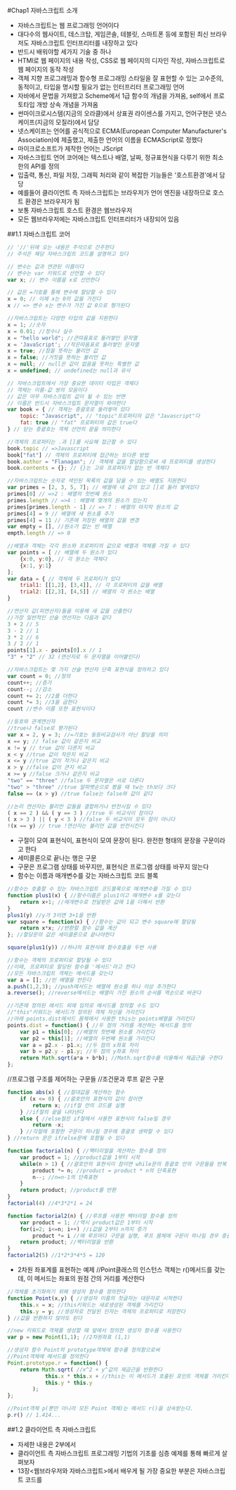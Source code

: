 #Chap1 자바스크립트 소개
- 자바스크립트는 웹 프로그래밍 언어이다
- 대다수의 웹사이트, 데스크탑, 게임콘솔, 테블릿, 스마트폰 등에 포함된 최신 브라우저도 자바스크립트 인터프리터를 내장하고 있다
- 반드시 배워야할 세가지 기술 중 하나
- HTMl로 웹 페이지의 내용 작성, CSS로 웹 페이지의 디자인 작성, 자바스크립트로 웹 페이지의 동작 작성
- 객체 지향 프로그래밍과 함수형 프로그래밍 스타일을 잘 표현할 수 있는 고수준의, 동적이고, 타입을 명시할 필요가 없는 인터프리터 프로그래밍 언어
- 자바에서 문법을 가져왔고 Scheme에서 1급 함수의 개념을 가져옴, self에서 프로토타입 개방 상속 개념을 가져옴
- 썬마이크로시스템(지금의 오라클)에서 상표권 라이센스를 가지고, 언어구현은 넷스케이프(지금의 모질라)에서 담당
- 넷스케이프는 언어를 공식적으로 ECMA(European Computer Manufacturer's Association)에 제출했고, 제출한 언어의 이름을 ECMAScript로 정했다
- 마이크로소프트가 제작한 언어는 JScript
- 자바스크립트 언어 코어에는 텍스트나 배열, 날짜, 정규표현식을 다루기 위한 최소한의 API를 정의
- 입출력, 통신, 파일 저장, 그래픽 처리와 같이 복잡한 기능들은 '호스트환경'에서 담당
- 예를들어 클라이언트 측 자바스크립트는 브라우저가 언어 엔진을 내장하므로 호스트 환경은 브라우저가 됨
- 보통 자바스크립트 호스트 환경은 웹브라우저
- 모든 웹브라우저에는 자바스크립트 인터프리터가 내장되어 있음

##1.1 자바스크립트 코어
```javascript
// '//'뒤에 오는 내용은 주석으로 간주한다
// 주석은 해당 자바스크립트 코드를 설명하고 있다

// 변수는 값과 연관된 이름이다
// 변수는 var 키워드로 선언할 수 있다
var x; // 변수 이름을 x로 선언한다

// 값은 =기호를 통해 변수에 할당할 수 있다
x = 0; // 이제 x는 0의 값을 가진다
x // => 변수 x는 변수가 가진 값 0으로 평가된다

//자바스크립트는 다양한 타입의 값을 지원한다
x = 1; //숫자
x = 0.01; //정수나 실수
x = "hello world"; //큰따옴표로 둘러쌓인 문자열
x = 'JavaScript'; //작은따옴표로 둘러쌓인 문자열
x = true; //참을 뜻하는 불리언 값
x = false; //거짓을 뜻하는 불리언 값
x = null; // null은 값이 없음을 뜻하는 특별한 값
x = undefined; // undefined는 null과 유사

// 자바스크립트에서 가장 중요한 데이터 타입은 객체다
// 객체는 이름-값 쌍의 모음이다
// 값은 아무 자바스크립트 값이 될 수 있는 반면
// 이름은 반드시 자바스크립트 문자열이 와야한다
var book = { // 객체는 중괄호로 둘러쌓여 있다
	topic: "Javascript", // "topic"프로퍼티의 값은 "Javascript"다
	fat: true // "fat" 프로퍼티의 값은 true다
} // 닫는 중괄호는 객체 선언의 끝을 의미한다

//객체의 프로퍼티는 .과 []를 사요해 접근할 수 있다
book.topic // =>Javascript
book["fat"] // 객체의 프로퍼티에 접근하는 또다른 방법
book.author = "Flanagan"; // 객체에 값을 할당함으로써 새 프로퍼티를 생성한다
book.contents = {}; // {}는 고유 프로퍼티가 없는 빈 객체다

//자바스크립트는 숫자로 색인된 목록의 값을 담을 수 있는 배열도 지원한다
var primes = [2, 3, 5, 7]; // 배열에 네 값이 있고 []로 둘러 쌓여있다
primes[0] // =>2 : 배열의 첫번째 원소
primes.length // =>4 : 배열에 몇개의 원소가 있는지
primes[primes.length - 1] // => 7 : 배열의 마지막 원소의 값
primes[4] = 9 // 배열에 새 원소를 추가
primes[4] = 11 // 기존에 저장된 배열의 값을 변경
var empty = [], //원소가 없는 빈 배열
empth.length // => 0

//배열과 객체는 각각 원소와 프로퍼티의 값으로 배열과 객체를 가질 수 있다
var points = [ // 배열에 두 원소가 있다
	{x:0, y:0}, // 각 원소는 객체다
	{x:1, y:1}
];
var data = { // 객체에 두 프로퍼티가 있다
	trial1: [[1,2], [3,4]], // 각 프로퍼티의 값을 배열
	trial2: [[2,3], [4,5]] // 배열의 각 원소는 배열
}

//연산자 값(피연산자)들을 이용해 새 값을 산출한다
//가장 일반적인 산술 연산자는 다음과 같다
3 + 2 // 5
3 - 2 // 1
3 * 2 // 6
3 / 2 // 1
points[1].x - points[0].x // 1
"3" + "2" // 32 (연산자로 두 문자열을 이어붙인다)

//자바스크립트는 몇 가지 산술 연산자 단축 표현식을 정의하고 있다
var count = 0; //정의
count++; //증가
count--; //감소
count += 2; //2를 더한다
count *= 3; //3을 곱한다
count //변수 이름 또한 표현식이다

//등호와 관계연산자
//true나 false로 평가된다
var x = 2, y = 3; //=기호는 동등비교검사가 아닌 할당을 의미
x == y; // false 값이 같은지 비교
x != y // true 값이 다른지 비교
x < y //true 값이 작은지 비교
x <= y //true 값이 작거나 같은지 비교
x > y //false 값이 큰지 비교
x >= y //false 크거나 같은지 비교
"two" == "three" //false 두 문자열은 서로 다른다
"two" > "three" //true 알파벳순으로 봤을 때 tw는 th보다 크다
false == (x > y) //true false는 false와 값이 같다

//논리 연산자는 불리언 값들을 결합하거나 반전시킬 수 있다
( x == 2 ) && ( y == 3 ) //true 두 비교식이 참이다
( x > 3 ) || ( y < 3 ) //false 두 비교식이 모두 참이 아니다
!(x == y) // true !연산자는 불리언 값을 반전시킨다

```
- 구절이 모여 표현식이, 표현식이 모여 문장이 된다. 완전한 형태의 문장을 구문이라고 한다
- 세미콜론으로 끝나는 행은 구문
- 구문은 프로그램 상태를 바꾸지만, 표현식은 프로그램 상태를 바꾸지 않는다
- 함수는 이름과 매개변수를 갖는 자바스크립트 코드 블록

```javascript
//함수는 호출할 수 있는 자바스크립트 코드블록으로 매개변수를 가질 수 있다
function plus1(x) { //함수이름은 plus1이고 매개변수 x를 갖는다
	return x+1; //매개변수로 전달받은 값에 1을 더해서 반환
}
plus1(y) //y가 3이면 3+1을 반환
var square = function(x) { //함수는 값이 되고 변수 square에 할당됨
	return x*x; //반환할 함수 값을 계산
}; //할당문의 값은 세미콜론으로 끝나야한다

square(plus1(y)) //하나의 표현식에 함수호출을 두번 사용

//함수는 객체의 프로퍼티로 할당될 수 있다
//이때, 프로퍼티로 할당된 함수를 '메서드'라고 한다
//모든 자바스크립트 객체는 메서드를 갖는다
var a = []; //빈 배열을 만든다
a.push(1,2,3); //push메서드는 배열에 원소를 하나 이상 추가한다
a.reverse(); //reverse메서드는 배열이 가진 원소의 순서를 역순으로 바꾼다

//기존에 정의된 메서드 외에 임의로 메서드를 정의할 수도 있다
//"this"키워드는 메서드가 정의된 객체 자신을 가리킨다
//아래 points.dist메서드 몸체에서 사용한 this는 points배열을 가리킨다
points.dist = function() { //두 점의 거리를 계산하는 메서드를 정의
	var p1 = this[0]; //배열의 첫번째 원소를 가리킨다
	var p2 = this[1]; //배열의 두번째 원소를 가리킨다
	var a = p2.x - p1.x; //두 점의 x좌표 차이
	var b = p2.y - p1.y; //두 점의 y좌표 차이
	return Math.sqrt(a*a + b*b); //Math.sqrt함수를 이용해서 제곱근을 구한다
};
```
//프로그램 구조를 제어하는 구문들
//조건문과 루프 같은 구문
```javascript
function abs(x) { //절대값을 계산하는 함수
	if (x <= 0) { //괄호안의 표현식의 값이 참이면
		return x; //if절 안의 코드를 실행
	} //if절의 끝을 나타낸다
	else { //else절은 if절에서 사용한 표현식이 false일 경우
		return -x;
	} //각절에 포함한 구문이 하나일 경우에 중괄호 생략할 수 있다
} //return 문은 if/else문에 포함될 수 있다

function factorial(n) { //팩터리얼을 계산하는 함수를 정의
	var product = 1; //product값을 1부터 시작
	while(n > 1) { //괄호안의 표현식이 참이면 while문의 중괄호 안의 구문들을 반복 실행
		product *= n; //product = product * n의 단축표현
		n--; //n=n-1의 단축표현
	}
	return product; //product를 반환
}
factorial(4) //4*3*2*1 = 24

function factorial2(n) { //루프를 사용한 팩터리얼 함수를 정의
	var product = 1; //역시 product값은 1부터 시작
	for(i=2; i<=n; i++) //i값을 2부터 n까지 증가
		product *= i //매 루프마다 구문을 실행, 루프 몸체에 구문이 하나일 경우 중괄호를 생략할 수 있다
	return product; //팩터리얼을 반환
}
factorial2(5) //1*2*3*4*5 = 120
```
- 2차원 좌표계를 표현하는 예제
//Point클래스의 인스턴스 객체는 r()메서드를 갖는데, 이 메서드는 좌표의 원점 간의 거리를 계산한다
```javascript
//객체를 초기화하기 위해 생성자 함수를 정의한다
function Point(x,y) { //생성자 이름의 첫글자는 대문자로 시작한다
	this.x = x; //this키워드는 새로생성된 객체를 가리킨다
	this.y = y; //생성자로 전달된 인자는 객체의 프로퍼티로 저장한다
} //값을 반환하지 않아도 된다

//new 키워드로 객체를 생성할 때 앞에서 정의한 생성자 함수를 사용한다
var p = new Point(1,1); //2차원좌표 (1,1)

//생성자 함수 Point의 prototype객체에 함수를 정의함으로써
//Point객체에 메서드를 정의한다
Point.prototype.r = function() {
	return Math.sqrt( //x^2 + y^값의 제곱근을 반환한다
			this.x * this.x + //this는 이 메서드가 호출된 포인트 객체를 가리킨다
			this.y * this.y
		);
};

//Point객체 p(뿐만 아니라 모든 Point 객체)는 메서드 r()을 상속받는다.
p.r() // 1.414...
```
##1.2 클라이언트 측 자바스크립트
- 자세한 내용은 2부에서
- 클라이언트 측 자바스크립트 프로그래밍 기법의 기초를 심층 예제를 통해 빠르게 살펴보자
- 13장<웹브라우저와 자바스크립트>에서 배우게 될 가장 중요한 부분은 자바스크립트 코드를 <script>태그를 통해 HTML파일에 내장할 수 있다는 점
```javascript
<html>
<head>
<script src="library.js"></script><!--자바스크립트로 작성된 라이브러리를 포함시킨다-->
</head>
<body>
<p>p태그는 HTML에서 문단을 뜻한다</p>
<script>
//이 부분은 HTML파일 안에 내장한 클라이언트 측 자바스크립트의 일부이다
</script>
<p>그 밖에 다른 HTML태그가 올 수 있다.</p>
</body>
</html>
```
-14장<Window객체>에서는 웹브라우저에서 자바스크립트를 작성하는 방법과 클라이언트측 자바스크립트에서 사용하는 몇 가지 중요한 전역함수들
```javascript
<script>
function moveon() {
	//모달 상자를 출력해서 사용자에게 질문을 한다
	var answer = confirm("Ready to move on?");
	//확인 버튼을 누를 경우, 브라우저는 새 페이지를 출력한다
	if( answer ) window.location = "http://google.com";
}
//위 스크립트를 1분 후에 실행한다
setTimeout(moveon, 60000);
```
- 15장<문서 스크립팅>은 HTML문서를 스크립트를 사용해서 조작하는 방법을 다룬다
- HTML문서에 포함된 특정 엘리먼트를 찾거나, 찾은 HTML엘리먼트의 속성을 다루는 방법 혹은 엘리먼트에 표현된 콘텐츠 내용을 바꾸거나 새로운 엘리먼트를 추가하는 방법을 설명
```javascript
//문서의 디버깅 영역에 메세지를 출력한다
//만약 디버깅 영역이 존재하지 않으면 생성한다
function debug(msg) {
	//id속성을 사용해서 디버깅을 위한 영역을 찾는다
	var log = document.getElementById("debuglog");

	//만약 id가 "debuglog"인 엘리먼트가 없으면 임의로 생성한다
	if (!log) {
		log = document.createElement("div"); //새 <div>엘리먼트를 만든다
		log.id = "debuglog"; //엘리먼트의 id값을 "debuglog"로 한다

		log.innerHTML = "<h1>Debug Log</h1>"; //엘리먼트의 내용을 정의한다

		document.body.appendChild(log); //문서의 끝에 엘리먼트를 추가한다
	}

	//메시지를 <pre>엘리먼트의 텍스트 노드로 설정한 후,
	//디버깅 영역에 출력한다
	var pre = document.createElement("pre"); //pre엘리먼트를 만든다
	var text = document.createElement("text"); //text엘리먼트를 만든다

	pre.appendChild(text); //text노드를 pre에 추가
	log.appendChild(pre); //pre엘리먼트를 디버깅 영역에 추가
}
```
- 16장<CSS스크립팅>에서는 CSS스타일을 정의하는 방법을 설명
- HTML엘리먼트의 style또는 class 속성을 사용
```javascript
function hide(e, reflow) { //엘리먼트e의 스타일을 스크립트를 사용해 숨긴다
	if (reflow) { //두 번째 인자가 true면
		e.style.display = "none"; //엘리먼트가 차지한 공간을 숨긴다
	}
	else {//두 번째 인자가 true가 아니면,
		e.style.visibility = "hidden"; //엘리먼트가 차지한 공간을 그대로 두고, 내용을 숨긴다
	}
}
function highlight(e) { //엘리먼트 e에 CSS클래스를 설정해서 하이라이트효과를 설정
	//속성을 정의하거나 이미 정의되어있는 class속성에 새로운 값을 추가
	//기존에 hilite라는 클래스가 CSS스타일시트에 정의되어 있다고 가정한다
	if (!e.className) e.className = "hilite";
	else e.className += " hilite";
}
```
- 이벤트 핸들러는 브라우저에 등록하는 자바스크립트 함수로, 특정 이벤트가 발생했을 때 브라우저는 해당 이벤트에 등록된 이벤트 핸들러를 호출한다
- 17장<이벤트 핸들링>은 이벤트 핸들러를 정의하고 등록하는 방법과 특정 이벤트가 발생했을 때 브라우저가 해당 이벤트 핸들러를 어떻게 호출하는 지 설명
- 가장 손쉽게 이벤트 핸들러를 등록하는 방법은 HTML엘리먼트 속성에 "on"으로 시작하는 이벤트 핸들러를 지정하는 것
- 앞에서 다룬 debug()와 hide()함수를 debug.js, hide.js에 저장하고 아래의 예제를 만들었다
```javascript
<script src="debug.js"></script>
<script src="hide.js"></script>
Hello
<button onclick="hide(this, true); debug('hide button 1');">Hide1</button>
<button onclick="hide(this); debug('hide button 2);">Hide2</button>
world
```
- 다음 예제는 "load"이벤트에 이벤트 핸들러를 등록하는 것
```javascript
//"load"이벤트는 문서 로딩이 완료될 때 발생
window.onload = function() {
	//모든 <img>태그를 찾는다
	var images = document.getElementByTagName("img");
	//모든 <img>태그에 '클릭'행위가 일어날때
	//해당 이미지를 숨기는 이벤트 핸들러를 등록
	for ( var i = 0 ; i < images.length; i++ ) {
		var image = images[i];
		if( image.addEventListener ) //핸들러를 등록하는 또 다른 방법
			image.addEvnetListener("click", hide, false);
		else //IE8이나 이전 버전용
			image.attachEvent("onclick", hide);
	}
	//<img>태그에 등록할 이벤트 핸들러 함수
	function hide(event) { event.target.style.visibility = "hidden"; }
};
```
- API중 어떤 것은 사용하기 복잡하고, 일부 API는 특정브라우저에서 제대로 작동하지 않을 수 있다
- 이러한 이유로, 기본적인 프로그래밍 작업을 단순화 하기 위해 특정 라이브러리나 프레임워크를 선택
- 가장 유명한 라이브러리는 jQuery
- jQuery는 주요 브라우저에 대해 철저히 테스트되고 있어서 IE6에서도 잘 동작
- jQuery는 $()형태의 함수 이름을 빈번하게 사용
- debug()함수를 jQuery를 사용해 다시 작성하기
```javascript
functio debug(msg) {
	var log = $("#debuglog"); //메시지가 출력될 엘리먼트를 찾는다
	if (log.length == 0) { //해당 엘리먼트가 존재하지 않으면 생성한다
		log = $("<div id='debuglog'><h1>Debug Log</h1></div>");
		log.appendTo(document.body); //생성한 엘리먼트를 문서 젤 하단에 추가한다
	}
	log.append($("<pre/>").text(msg)); //<pre>안에 메시지를 생성하여 출력될 영역에 추가한다
}
```

